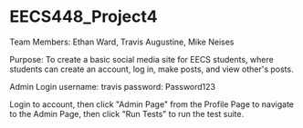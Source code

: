 # EECS448_Project4

Team Members: Ethan Ward, Travis Augustine, Mike Neises

Purpose: To create a basic social media site for EECS students, where students can create an account, log in, make posts, and view other's posts.

Admin Login
username: travis
password: Password123

Login to account, then click "Admin Page" from the Profile Page to navigate to the Admin Page, then click "Run Tests" to run the test suite.
